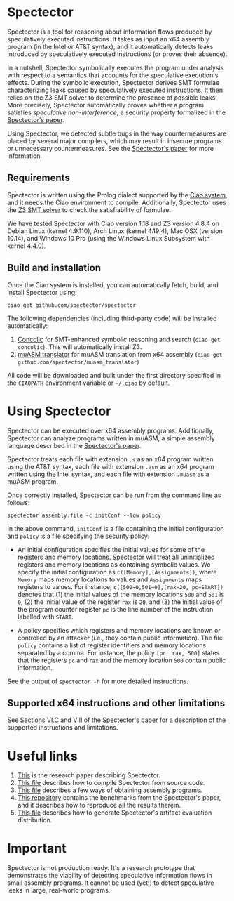 # Spectector

Spectector is a tool for reasoning about information flows produced by
speculatively executed instructions. It takes as input an x64 assembly
program (in the Intel or AT&T syntax), and it automatically
detects leaks introduced by speculatively executed instructions (or
proves their absence).

In a nutshell, Spectector symbolically executes the program under analysis with
respect to a semantics that accounts for the speculative execution's effects.
During the symbolic execution, Spectector derives SMT formulae characterizing
leaks caused by speculatively executed instructions. It then relies on the Z3
SMT solver to determine the presence of possible leaks. More precisely,
Spectector automatically proves whether a program satisfies _speculative
non-interference_, a security property formalized in the [Spectector's
paper](https://spectector.github.io/papers/spectector.pdf).

Using Spectector, we detected subtle bugs in the way countermeasures
are placed by several major compilers, which may result in insecure
programs or unnecessary countermeasures. See the
[Spectector's paper](https://spectector.github.io/papers/spectector.pdf) for more information.

## Requirements

Spectector is written using the Prolog dialect supported by the
[Ciao system](https://github.com/ciao-lang/ciao), and it needs the Ciao environment
to compile. Additionally, Spectector uses the
[Z3 SMT solver](https://github.com/Z3Prover/z3) to check the
satisfiability of formulae.

We have tested Spectector with Ciao version 1.18 and Z3 version 4.8.4 on Debian
Linux (kernel 4.9.110), Arch Linux (kernel 4.19.4), Mac OSX (version 10.14), and
Windows 10 Pro (using the Windows Linux Subsystem with kernel 4.4.0).

## Build and installation

Once the Ciao system is installed, you can automatically fetch, build, and install Spectector using:

```
ciao get github.com/spectector/spectector
```

The following dependencies (including third-party code) will be
installed automatically:

1. [Concolic](https://github.com/ciao-lang/concolic) for
   SMT-enhanced symbolic reasoning and search
   (`ciao get concolic`). This will automatically install Z3.
2. [muASM translator](https://github.com/spectector/muasm_translator)
   for muASM translation from x64 assembly (`ciao get
   github.com/spectector/muasm_translator`)

All code will be downloaded and built under the first directory
specified in the `CIAOPATH` environment variable or `~/.ciao` by
default.

# Using Spectector

Spectector can be executed over x64 assembly programs. Additionally,
Spectector can analyze programs written in muASM, a simple assembly
language described in the [Spectector's paper](https://spectector.github.io/papers/spectector.pdf).

Spectector treats each file with extension `.s` as an x64 program
written using the AT&T syntax, each file with extension `.asm` as an
x64 program written using the Intel syntax, and each file with
extension `.muasm` as a muASM program.

Once correctly installed, Spectector can be run from the command line
as follows:

```
spectector assembly.file -c initConf --low policy
```

In the above command, `initConf` is a file containing the initial configuration
and `policy` is a file specifying the security policy:

* An initial configuration specifies the initial values for some of the
  registers and memory locations. Spectector will treat all uninitialized
  registers and memory locations as containing symbolic values. We specify the
  initial configuration as `c([Memory],[Assignments])`, where `Memory` maps
  memory locations to values and `Assignments` maps registers to values. For
  instance, `c([500=0,501=0],[rax=20, pc=START])` denotes that (1) the initial
  values of the memory locations `500` and `501` is `0`, (2) the initial value
  of the register `rax` is `20`, and (3) the initial value of the program
  counter register `pc` is the line number of the instruction labelled with `START`.

* A policy specifies which registers and memory locations are known or
  controlled by an attacker (i.e., they contain public information). The file
  `policy` contains  a list of register identifiers and memory locations
  separated by a comma. For instance, the policy `[pc, rax, 500]` states that
  the registers `pc` and `rax` and the memory location `500` contain public
  information.

See the output of `spectector -h` for more detailed instructions.

## Supported x64 instructions and other limitations

See Sections VI.C and VIII of the [Spectector's paper](https://spectector.github.io/papers/spectector.pdf) for a
description of the supported instructions and limitations.

# Useful links

1. [This](https://spectector.github.io/papers/spectector.pdf) is the research paper describing Spectector.
2. [This file](docs/compiling_from_sources.md) describes how to compile Spectector from source code.
3. [This file](docs/obtaining_assembly_programs.md) describes a few ways of obtaining assembly programs.
4. [This repository](https://github.com/spectector/spectector-benchmarks) contains the benchmarks from the Spectector's paper, and it describes how to reproduce all the results therein.
5. [This file](docs/generate_artifact_eval.md) describes how to generate Spectector's artifact evaluation distribution.

# Important

Spectector is not production ready. It's a research prototype that demonstrates
the viability of detecting speculative information flows in small assembly
programs. It cannot be used (yet!) to detect speculative leaks in large,
real-world programs.
